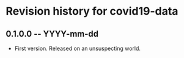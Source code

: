 # Revision history for covid19-data

## 0.1.0.0 -- YYYY-mm-dd

* First version. Released on an unsuspecting world.

